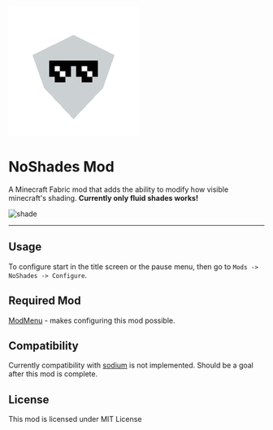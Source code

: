 <img src="src/main/resources/pack.png" width="256">

# NoShades Mod

A Minecraft Fabric mod that adds the ability to modify how visible minecraft's shading. **Currently only fluid shades works!**

![shade](https://user-images.githubusercontent.com/89975834/131935984-dd9ce9c2-cf76-4cbd-a3e0-b436f77cfbd1.gif)

---

## Usage

To configure start in the title screen or the pause menu, then go to `Mods -> NoShades -> Configure`.

## Required Mod

[ModMenu](https://github.com/TerraformersMC/ModMenu) - makes configuring this mod possible.

## Compatibility

Currently compatibility with [sodium](https://github.com/CaffeineMC/sodium-fabric) is not implemented. Should be a goal after this mod is complete.

## License

This mod is licensed under MIT License
